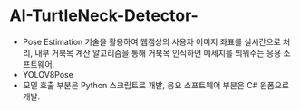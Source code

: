# AI-TurtleNeck-Detector-
- Pose Estimation 기술을 활용하여 웹캠상의 사용자 이미지 좌표를 실시간으로 처리, 내부 거북목 계산 알고리즘을 통해 거북목 인식하면 메세지를 띄워주는 응용 소프트웨어.
- YOLOV8Pose
- 모델 호출 부분은 Python 스크립트로 개발, 응요 소프트웨어 부분은 C# 윈폼으로 개발. 
